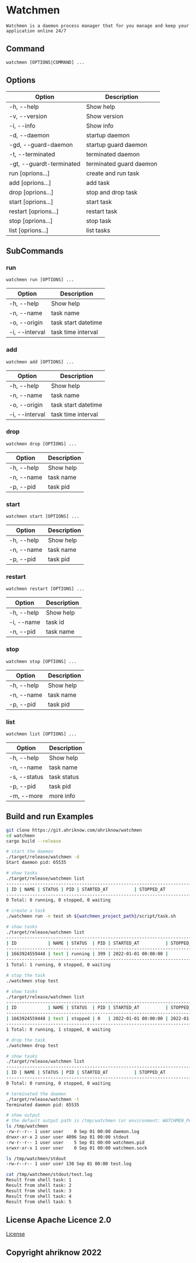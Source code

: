 # Watchmen

`
Watchmen is a daemon process manager that for you manage and keep your application online 24/7
`

## Command 

`watchmen [OPTIONS|COMMAND] ...`

## Options
| Option                   | Description             |
| ------------------------ | ----------------------- |
| -h, --help               | Show help               |
| -v, --version            | Show version            |
| -i, --info               | Show info               |
| -d, --daemon             | startup daemon          |
| -gd, --guard-daemon      | startup guard daemon    |
| -t, --terminated         | terminated daemon       |
| -gt, --guardt-terminated | terminated guard daemon |
| run [oprions...]         | create and run task     |
| add [oprions...]         | add task                |
| drop [oprions...]        | stop and drop task      |
| start [oprions...]       | start task              |
| restart [oprions...]     | restart task            |
| stop [oprions...]        | stop task               |
| list [oprions...]        | list tasks              |


## SubCommands

### run

`watchmen run [OPTIONS] ...`

| Option         | Description         |
| -------------- | ------------------- |
| -h, --help     | Show help           |
| -n, --name     | task name           |
| -o, --origin   | task start datetime |
| -i, --interval | task time interval  |

### add

`watchmen add [OPTIONS] ...`

| Option         | Description         |
| -------------- | ------------------- |
| -h, --help     | Show help           |
| -n, --name     | task name           |
| -o, --origin   | task start datetime |
| -i, --interval | task time interval  |

### drop

`watchmen drop [OPTIONS] ...`

| Option     | Description |
| ---------- | ----------- |
| -h, --help | Show help   |
| -n, --name | task name   |
| -p, --pid  | task pid    |

### start

`watchmen start [OPTIONS] ...`

| Option     | Description |
| ---------- | ----------- |
| -h, --help | Show help   |
| -n, --name | task name   |
| -p, --pid  | task pid    |

### restart

`watchmen restart [OPTIONS] ...`

| Option     | Description |
| ---------- | ----------- |
| -h, --help | Show help   |
| -i, --name | task id     |
| -n, --pid  | task name   |

### stop

`watchmen stop [OPTIONS] ...`

| Option     | Description |
| ---------- | ----------- |
| -h, --help | Show help   |
| -n, --name | task name   |
| -p, --pid  | task pid    |

### list

`watchmen list [OPTIONS] ...`

| Option       | Description |
| ------------ | ----------- |
| -h, --help   | Show help   |
| -n, --name   | task name   |
| -s, --status | task status |
| -p, --pid    | task pid    |
| -m, --more   | more info   |

## Build and run Examples

```bash
git clone https://git.ahriknow.com/ahriknow/watchmen
cd watchmen
cargo build --release

# start the daemon
./target/release/watchmen -d
Start daemon pid: 65535

# show tasks
./target/release/watchmen list
------------------------------------------------------------------------------------
| ID | NAME | STATUS | PID | STARTED_AT          | STOPPED_AT          | EXIT_CODE |
------------------------------------------------------------------------------------
0 Total: 0 running, 0 stopped, 0 waiting

# create a task
./watchmen run -n test sh ${watchmen_project_path}/script/task.sh

# show tasks
./target/release/watchmen list
------------------------------------------------------------------------------------------------
| ID            | NAME | STATUS  | PID | STARTED_AT          | STOPPED_AT          | EXIT_CODE |
------------------------------------------------------------------------------------------------
| 1663924559448 | test | running | 399 | 2022-01-01 00:00:00 |                     |           |
------------------------------------------------------------------------------------------------
1 Total: 1 running, 0 stopped, 0 waiting

# stop the task
./watchmen stop test

# show tasks
./target/release/watchmen list
------------------------------------------------------------------------------------------------
| ID            | NAME | STATUS  | PID | STARTED_AT          | STOPPED_AT          | EXIT_CODE |
------------------------------------------------------------------------------------------------
| 1663924559448 | test | stopped | 0   | 2022-01-01 00:00:00 | 2022-01-01 00:00:05 | 0         |
------------------------------------------------------------------------------------------------
1 Total: 0 running, 1 stopped, 0 waiting

# drop the task
./watchmen drop test

# show tasks
./target/release/watchmen list
------------------------------------------------------------------------------------
| ID | NAME | STATUS | PID | STARTED_AT          | STOPPED_AT          | EXIT_CODE |
------------------------------------------------------------------------------------
0 Total: 0 running, 0 stopped, 0 waiting

# terminated the daemon
./target/release/watchmen -t
Terminated daemon pid: 65535

# show output
# the default output path is /tmp/watchmen (or environment: WATCHMEN_PATH)
ls /tmp/watchmen
-rw-r--r-- 1 user user    0 Sep 01 00:00 daemon.log
drwxr-xr-x 2 user user 4096 Sep 01 00:00 stdout
-rw-r--r-- 1 user user    5 Sep 01 00:00 watchmen.pid
srwxr-xr-x 1 user user    0 Sep 01 00:00 watchmen.sock

ls /tmp/watchmen/stdout
-rw-r--r-- 1 user user 130 Sep 01 00:00 test.log

cat /tmp/watchmen/stdout/test.log
Result from shell task: 1
Result from shell task: 2
Result from shell task: 3
Result from shell task: 4
Result from shell task: 5
```

## License Apache Licence 2.0
[License](./LICENSE)

## Copyright ahriknow 2022
